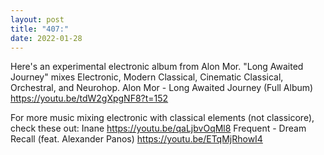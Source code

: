 ```yaml
---
layout: post
title: "407:"
date: 2022-01-28
---
```


Here's an experimental electronic album from Alon Mor. "Long Awaited Journey" mixes Electronic, Modern Classical, Cinematic Classical, Orchestral, and Neurohop.
 Alon Mor - Long Awaited Journey (Full Album)
https://youtu.be/tdW2gXpgNF8?t=152

For more music mixing electronic with classical elements (not classicore), check these out:
 Inane
https://youtu.be/qaLjbvOqMl8
 Frequent - Dream Recall (feat. Alexander Panos)
https://youtu.be/ETqMjRhowI4
